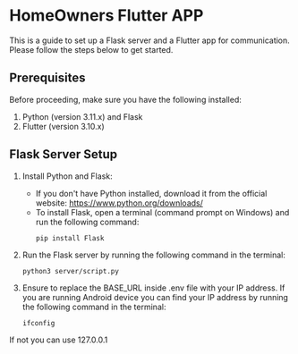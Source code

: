# HomeOwners Flutter APP

This is a guide to set up a Flask server and a Flutter app for communication. Please follow the steps below to get started.

## Prerequisites

Before proceeding, make sure you have the following installed:

1. Python (version 3.11.x) and Flask
2. Flutter (version 3.10.x)

## Flask Server Setup

1. Install Python and Flask:
   - If you don't have Python installed, download it from the official website: https://www.python.org/downloads/
   - To install Flask, open a terminal (command prompt on Windows) and run the following command:
     ```
     pip install Flask
     ```

2. Run the Flask server by running the following command in the terminal:
   ```
   python3 server/script.py
   ```

3. Ensure to replace the BASE_URL inside .env file with your IP address. If you are running Android device you can find your IP address by running the following command in the terminal:
   ```
   ifconfig
   ```
If not you can use 127.0.0.1